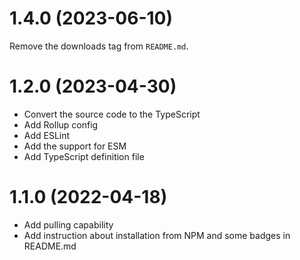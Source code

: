 # 1.4.0 (2023-06-10)

Remove the downloads tag from `README.md`.

# 1.2.0 (2023-04-30)

- Convert the source code to the TypeScript
- Add Rollup config
- Add ESLint
- Add the support for ESM
- Add TypeScript definition file

# 1.1.0 (2022-04-18)

- Add pulling capability
- Add instruction about installation from NPM and some badges in
  README.md
